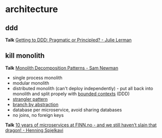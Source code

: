 # architecture

## ddd

**Talk** [Getting to DDD: Pragmatic or Principled? - Julie Lerman](https://www.youtube.com/watch?v=3AAzySH3A88&list=PL03Lrmd9CiGe9QtFC8LRRqknzpKgcrWpe&index=20&t=0s)

## kill monolith

**Talk** [Monolith Decomposition Patterns - Sam Newman](https://www.youtube.com/watch?v=64w1zbpHGTg&list=PL03Lrmd9CiGe9QtFC8LRRqknzpKgcrWpe&index=140&t=0s)

- single process monolith
- modular monolith
- distributed monolith (can't deploy independently) - put all back into monolith and split propely with [bounded contexts](https://martinfowler.com/bliki/BoundedContext.html) (DDD)
- [strangler pattern](https://docs.microsoft.com/en-us/azure/architecture/patterns/strangler)
- [branch by abstraction](https://martinfowler.com/bliki/BranchByAbstraction.html)
- database per microservice, avoid sharing databases
- no joins, no foreign keys

**Talk** [10 years of microservices at FINN.no - and we still haven’t slain that dragon! - Henning Spjelkavi](https://www.youtube.com/watch?v=8f7bg5YAdds&list=PL03Lrmd9CiGe9QtFC8LRRqknzpKgcrWpe&index=43&t=2589s)


